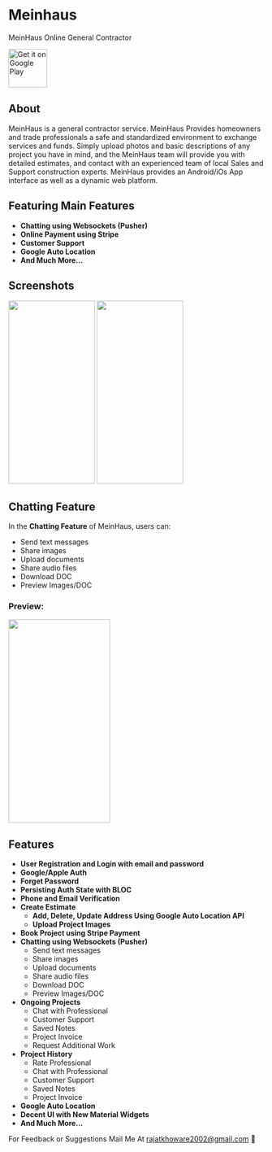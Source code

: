 # Meinhaus
MeinHaus Online General Contractor
<div class="play">
 <a href='https://play.google.com/store/apps/details?id=ca.meinhaus.app.user&pcampaignid=web_share'><img alt='Get it on Google Play' src='https://play.google.com/intl/en_us/badges/static/images/badges/en_badge_web_generic.png' height="76"/></a> 
</div>

## About
MeinHaus is a general contractor service. MeinHaus Provides homeowners and trade professionals a safe and standardized environment to exchange services and funds. Simply upload photos and basic descriptions of any project you have in mind, and the MeinHaus team will provide you with detailed estimates, and contact with an experienced team of local Sales and Support construction experts. MeinHaus provides an Android/iOs App interface as well as a dynamic web platform.

## Featuring Main Features

- **Chatting using Websockets (Pusher)**
- **Online Payment using Stripe**
- **Customer Support**
- **Google Auto Location**
- **And Much More...**

## Screenshots

<div class="row">
<img src="https://play-lh.googleusercontent.com/B6dg7tJg5UKRRQO8jUZNjU2mVVOWCP-tgZ70ciCTdu0mx5PvHiRTXZ--oiotdvy4uGg=w526-h296-rw" width="170" height="360">
<img src="https://play-lh.googleusercontent.com/1aibD2uKuNdkawGY6J3tf8I3sSWBANPvlDRN_OHWotZ8Dn_U05siLCeZhbq0f_0xMiPc=w526-h296-rw" width="170" height="360">
</div>

## Chatting Feature

In the **Chatting Feature** of MeinHaus, users can:
   - Send text messages
   - Share images
   - Upload documents
   - Share audio files
   - Download DOC
   - Preview Images/DOC

### Preview:
<div class="row">
<img src="https://github.com/RajatKhoware/MeinHaus/assets/107408201/63e73da7-10f9-4d04-b82f-805c27422458" width="200" height="400">
</div>


## Features

- **User Registration and Login with email and password**
- **Google/Apple Auth**
- **Forget Password**
- **Persisting Auth State with BLOC**
- **Phone and Email Verification**
- **Create Estimate**
  - **Add, Delete, Update Address Using Google Auto Location API**
  - **Upload Project Images**
- **Book Project using Stripe Payment**
- **Chatting using Websockets (Pusher)**
   - Send text messages
   - Share images
   - Upload documents
   - Share audio files
   - Download DOC
   - Preview Images/DOC
- **Ongoing Projects**
  - Chat with Professional
  - Customer Support
  - Saved Notes
  - Project Invoice
  - Request Additional Work
- **Project History** 
  - Rate Professional 
  - Chat with Professional
  - Customer Support
  - Saved Notes
  - Project Invoice
- **Google Auto Location**
- **Decent UI with New Material Widgets**
- **And Much More...**
  
  
<!--  <b>Note:</b> This Project is Much More Improved (i.e. Contains New Features) & Optimized than Youtube Course Project. -->
For Feedback or Suggestions Mail Me At rajatkhoware2002@gmail.com 🙂
